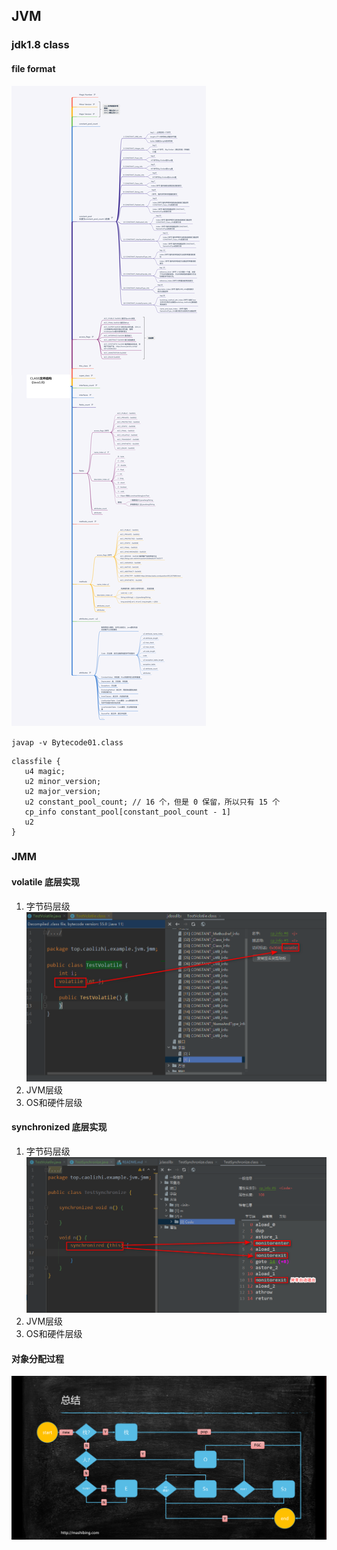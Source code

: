 ## JVM

### jdk1.8 class 

#### file format
![img.png](images/jdk_1.8_class_format.png)

`javap -v Bytecode01.class`

```
classfile {
   u4 magic;
   u2 minor_version;
   u2 major_version;
   u2 constant_pool_count; // 16 个，但是 0 保留，所以只有 15 个
   cp_info constant_pool[constant_pool_count - 1]
   u2
}
```

### JMM

#### volatile 底层实现
1. 字节码层级
![img.png](images/volatile_bytecode.png)
2. JVM层级
3. OS和硬件层级

#### synchronized 底层实现
1. 字节码层级
![img_1.png](images/synchronized_bytecode.png)
2. JVM层级
3. OS和硬件层级

#### 对象分配过程
![img_2.png](images/对象分配过程详解.png)
